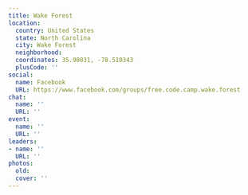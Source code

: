 ```yaml
---
title: Wake Forest
location:
  country: United States
  state: North Carolina
  city: Wake Forest
  neighborhood: 
  coordinates: 35.98031, -78.510343
  plusCode: ''
social:
  name: Facebook
  URL: https://www.facebook.com/groups/free.code.camp.wake.forest
chat:
  name: ''
  URL: ''
event:
  name: ''
  URL: ''
leaders:
- name: ''
  URL: ''
photos:
  old: 
  cover: ''
---
```

